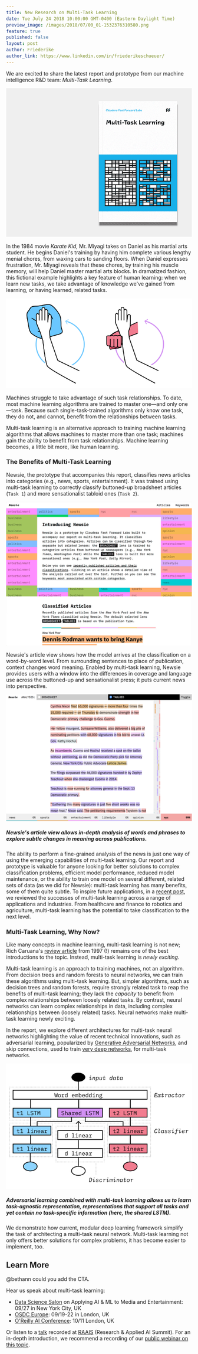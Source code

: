 ```yaml
---
title: New Research on Multi-Task Learning
date: Tue July 24 2018 10:00:00 GMT-0400 (Eastern Daylight Time)
preview_image: /images/2018/07/00_01-1532376310580.png
feature: true
published: false
layout: post
author: Friederike
author_link: https://www.linkedin.com/in/friederikeschueuer/
---
```


We are excited to share the latest report and prototype from our machine
intelligence R&D team: _Multi-Task Learning_.

![FF08 Multi-Task Learning](/images/2018/07/ff08-1532375075481.gif)

In the 1984 movie _Karate Kid_, Mr. Miyagi takes on Daniel as his martial arts
student. He begins Daniel's training by having him complete various lengthy
menial chores, from waxing cars to sanding floors. When Daniel expresses
frustration, Mr. Miyagi reveals that these chores, by training his muscle
memory, will help Daniel master martial arts blocks. In dramatized fashion,
this fictional example highlights a key feature of human learning: when we
learn new tasks, we take advantage of knowledge we've gained from learning, or
having learned, related tasks.

![Karate Kid illustration of multi-task benefits](/images/2018/07/02_01-1532375153419.png)

Machines struggle to take advantage of such task relationships. To date, most
machine learning algorithms are trained to master one—and only one—task.
Because such single-task-trained algorithms only know one task, they do not,
and cannot, benefit from the relationships between tasks. 

Multi-task learning is an alternative approach to training machine learning
algorithms that allows machines to master more than one task; machines gain the
ability to benefit from task relationships. Machine learning becomes, a little
bit more, like human learning.

### The Benefits of Multi-Task Learning
Newsie, the prototype that accompanies this report, classifies news articles
into categories (e.g., news, sports, entertainment). It was trained using
multi-task learning to correctly classify buttoned-up broadsheet articles
(`Task 1`) and more sensationalist tabloid ones (`Task 2`). 

![Newsie front page](/images/2018/07/newsie-1532375231901.jpg)

Newsie's article view shows how the model arrives at the classification on a
word-by-word level.  From surrounding sentences to place of publication,
context changes word meaning.  Enabled by multi-task learning, Newsie provides
users with a window into the differences in coverage and language use across
the buttoned-up and sensationalist press; it puts current news into
perspective.

![Newsie detail view](/images/2018/07/04_07-1532375345644.png)
##### Newsie's article view allows in-depth analysis of words and phrases to explore subtle changes in meaning across publications.

The ability to perform a fine-grained analysis of the news is just one way of
using the emerging capabilities of multi-task learning. Our report and
prototype is valuable for anyone looking for better solutions to complex
classification problems, efficient model performance, reduced model
maintenance, or the ability to train one model on several different, related
sets of data (as we did for Newsie): multi-task learning has many benefits,
some of them quite subtle. To inspire future applications, in a [recent
post](http://blog.fastforwardlabs.com/2018/06/26/supercharging-classification-the-value-of-multitask-learning.html),
we reviewed the successes of multi-task learning across a range of applications
and industries. From healthcare and finance to robotics and agriculture,
multi-task learning has the potential to take classification to the next level.

### Multi-Task Learning, Why Now?
Like many concepts in machine learning, multi-task learning is not new; Rich
Caruana's [review
article](https://link.springer.com/article/10.1023/A:1007379606734) from 1997
(!) remains one of the best introductions to the topic. Instead, multi-task
learning is *newly exciting*.

Multi-task learning is an approach to training machines, not an algorithm. From
decision trees and random forests to neural networks, we can train these
algorithms using multi-task learning. But, simpler algorithms, such as decision
trees and random forests, require strongly related task to reap the benefits of
multi-task learning; they lack the *capacity* to benefit from complex
relationships between loosely related tasks. By contrast, neural networks can
learn complex relationships in data, including complex relationships between
(loosely related) tasks. Neural networks make multi-task learning newly
exciting.

In the report, we explore different architectures for multi-task neural
networks highlighting the value of recent technical innovations, such as
adversarial learning, popularized by [Generative Adversarial
Networks](https://arxiv.org/abs/1406.2661), and skip connections, used to train
[very deep
networks](http://papers.nips.cc/paper/5850-training-very-deep-networks), for
multi-task networks. 

![](/images/2018/07/03_11-1532375456175.png)
##### Adversarial learning combined with multi-task learning allows us to learn task-agnostic representation, representations that support all tasks and yet contain no task-specific information (here, the shared LSTM). 

We demonstrate how current, modular deep learning framework simplify the task
of architecting a multi-task neural network. Multi-task learning not only
offers better solutions for complex problems, it has become easier to
implement, too.

## Learn More

@bethann could you add the CTA.

Hear us speak about multi-task learning:

 - [Data Science Salon](https://datascience.salon/ny9-18/) on Applying AI & ML to Media and Entertainment: 09/27 in New York City, UK
 - [OSDC Europe](https://odsc.com/london): 09/19-22 in London, UK
 - [O'Reilly AI Conference](https://conferences.oreilly.com/artificial-intelligence/ai-eu/public/schedule/detail/70266): 10/11 London, UK

Or listen to a [talk](https://www.youtube.com/watch?v=7lvtoDfDvHs&feature=youtu.be) recorded
at [RAAIS](https://raais.co/) (Research & Applied AI Summit). For an
in-depth introduction, we recommend a recording of our [public webinar on this topic]().